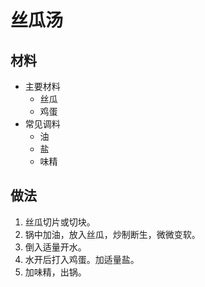 # 丝瓜汤

## 材料

- 主要材料
  - 丝瓜
  - 鸡蛋
- 常见调料
  - 油
  - 盐
  - 味精

## 做法

1. 丝瓜切片或切块。
2. 锅中加油，放入丝瓜，炒制断生，微微变软。
3. 倒入适量开水。
4. 水开后打入鸡蛋。加适量盐。
5. 加味精，出锅。
